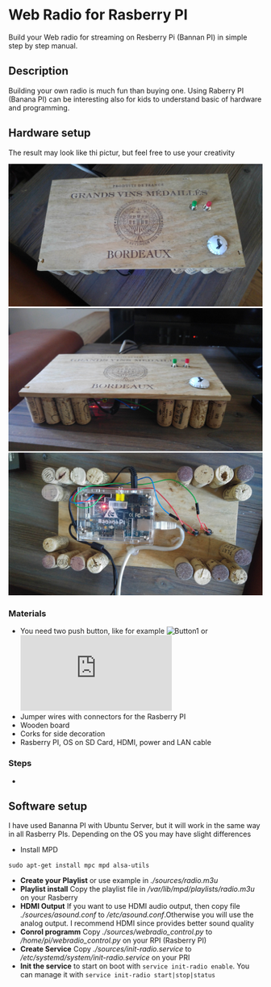 # Web Radio for Rasberry PI

Build your Web radio for streaming on Resberry Pi (Bannan PI) in simple step by step manual. 
 
## Description

Building your own radio is much fun than buying one. Using Raberry PI (Banana PI) can be interesting also for kids to understand basic of hardware and programming. 

## Hardware setup

The result may look like thi pictur, but feel free to use  your creativity

![Front](./sources/pics/front.jpg)
![Side](./sources/pics/side.jpg)
![Back](./sources/pics/back.jpg)


### Materials
- You need two push button, like for example ![Button1](https://www.amazon.de/RUNCCI-spst-drucktastenschalter-momentary-Verriegelung-drucktastenschalter/dp/B07N1N1T7R/) or![Button](https://www.conrad.de/de/p/tru-components-tc-mt312bl-drucktaster-tastend-1-st-1589485.html) 
- Jumper wires with connectors for the Rasberry PI 
- Wooden board 
- Corks for side decoration
- Rasberry PI, OS on SD Card, HDMI, power and LAN cable  

### Steps

- 

## Software setup 

I have used Bananna PI with Ubuntu Server, but it will work in the same way in all Rasberry PIs. Depending on the OS you may have slight differences

- Install MPD 
```
sudo apt-get install mpc mpd alsa-utils
```
- **Create your Playlist** or use example in *./sources/radio.m3u*
- **Playlist install** Copy the playlist file in  */var/lib/mpd/playlists/radio.m3u* on your Rasberry
- **HDMI Output** If you want to use HDMI audio output, then copy file *./sources/asound.conf* to */etc/asound.conf*.Otherwise you will use the analog output. I recommend HDMI since provides better sound quality
- **Conrol programm** Copy *./sources/webradio_control.py* to */home/pi/webradio_control.py* on your RPI (Rasberry PI) 
- **Create Service** Copy *./sources/init-radio.service* to */etc/systemd/system/init-radio.service* on your PRI  
- **Init the service** to start on boot with `service init-radio enable`. You can manage it with  `service init-radio start|stop|status`

